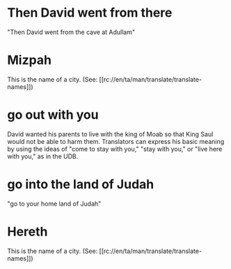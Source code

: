# Then David went from there

"Then David went from the cave at Adullam"

# Mizpah

This is the name of a city. (See: [[rc://en/ta/man/translate/translate-names]])

# go out with you

David wanted his parents to live with the king of Moab so that King Saul would not be able to harm them. Translators can express his basic meaning by using the ideas of "come to stay with you," "stay with you," or "live here with you," as in the UDB.

# go into the land of Judah

"go to your home land of Judah"

# Hereth

This is the name of a city. (See: [[rc://en/ta/man/translate/translate-names]])